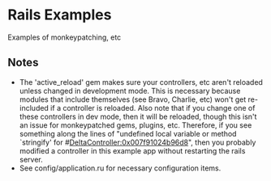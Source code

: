 Rails Examples
==============

Examples of monkeypatching, etc

Notes
-----

* The 'active_reload' gem makes sure your controllers, etc aren't reloaded unless changed in development mode. This is necessary because modules that include themselves (see Bravo, Charlie, etc) won't get re-included if a controller is reloaded. Also note that if you change one of these controllers in dev mode, then it will be reloaded, though this isn't an issue for monkeypatched gems, plugins, etc. Therefore, if you see something along the lines of "undefined local variable or method `stringify' for #<DeltaController:0x007f91024b96d8>", then you probably modified a controller in this example app without restarting the rails server.
* See config/application.ru for necessary configuration items.
